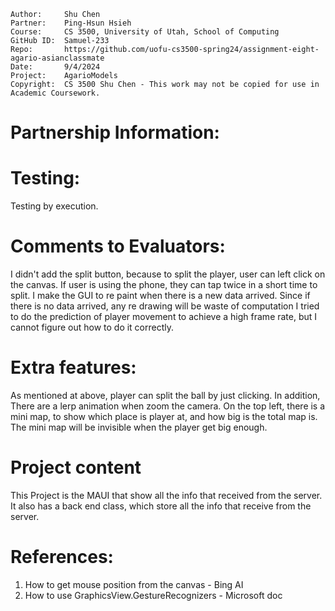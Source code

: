 ```
Author:     Shu Chen
Partner:    Ping-Hsun Hsieh
Course:     CS 3500, University of Utah, School of Computing
GitHub ID:  Samuel-233
Repo:       https://github.com/uofu-cs3500-spring24/assignment-eight-agario-asianclassmate
Date:       9/4/2024
Project:    AgarioModels
Copyright:  CS 3500 Shu Chen - This work may not be copied for use in Academic Coursework.
```


# Partnership Information:

# Testing:
Testing by execution.

# Comments to Evaluators:
I didn't add the split button, because to split the player, user can left click on the canvas. If user is using the phone, they can tap twice in a
short time to split.
I make the GUI to re paint when there is a new data arrived. Since if there is no data arrived, any re drawing will be waste of computation
I tried to do the prediction of player movement to achieve a high frame rate, but I cannot figure out how to do it correctly.

# Extra features:
As mentioned at above, player can split the ball by just clicking. In addition, There are a lerp animation when zoom the camera. 
On the top left, there is a mini map, to show which place is player at, and how big is the total map is. The mini map will be invisible
when the player get big enough.


# Project content
This Project is the MAUI that show all the info that received from the server. It also has a back end class, which store all the info that receive from
the server.

# References:

1. How to get mouse position from the canvas - Bing AI
2. How to use GraphicsView.GestureRecognizers - Microsoft doc
